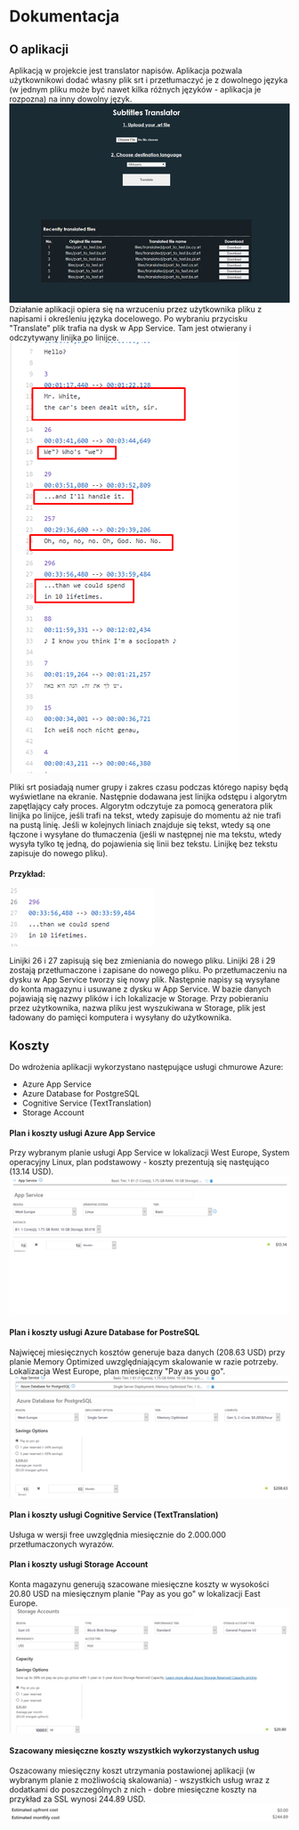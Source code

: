 # Dokumentacja
## O aplikacji
Aplikacją w projekcie jest translator napisów. Aplikacja pozwala użytkownikowi dodać własny plik srt i przetłumaczyć je z dowolnego języka (w jednym pliku może być nawet kilka różnych języków - aplikacja je rozpozna) na inny dowolny język.
![](0.png)
Działanie aplikacji opiera się na wrzuceniu przez użytkownika pliku z napisami i określeniu języka docelowego. Po wybraniu przycisku "Translate" plik trafia na dysk w App Service. Tam jest otwierany i odczytywany linijka po linijce.
![](1.png)

Pliki srt posiadają numer grupy i zakres czasu podczas którego napisy będą wyświetlane na ekranie. Następnie dodawana jest linijka odstępu i algorytm zapętlający cały proces. Algorytm odczytuje za pomocą generatora plik linijka po linijce, jeśli trafi na tekst, wtedy zapisuje do momentu aż nie trafi na pustą linię. Jeśli w kolejnych liniach znajduje się tekst, wtedy są one łączone i wysyłane do tłumaczenia (jeśli w następnej nie ma tekstu, wtedy wysyła tylko tę jedną, do pojawienia się linii bez tekstu. Linijkę bez tekstu zapisuje do nowego pliku).
#### Przykład:
![](2.png)

Linijki 26 i 27 zapisują się bez zmieniania do nowego pliku. Linijki 28 i 29 zostają przetłumaczone i zapisane do nowego pliku.
Po przetłumaczeniu na dysku w App Service tworzy się nowy plik. Następnie napisy są wysyłane do konta magazynu i usuwane z dysku w App Service. W bazie danych pojawiają się nazwy plików i ich lokalizacje w Storage. Przy pobieraniu przez użytkownika, nazwa pliku jest wyszukiwana w Storage, plik jest ładowany do pamięci komputera i wysyłany do użytkownika.

## Koszty
Do wdrożenia aplikacji wykorzystano następujące usługi chmurowe Azure: 
* Azure App Service
* Azure Database for PostgreSQL
* Cognitive Service (TextTranslation)
* Storage Account

#### Plan i koszty usługi Azure App Service
Przy wybranym planie usługi App Service w lokalizacji West Europe, System operacyjny Linux, plan podstawowy - koszty prezentują się nastęująco (13.14  USD).
![](4.png)

#### Plan i koszty usługi Azure Database for PostreSQL
Najwięcej miesięcznych kosztów generuje baza danych (208.63 USD) przy planie Memory Optimized uwzględniającym skalowanie w razie potrzeby. Lokalizacja West Europe, plan miesięczny "Pay as you go".
![](5.png)

#### Plan i koszty usługi Cognitive Service (TextTranslation)
Usługa w wersji free uwzględnia miesięcznie do 2.000.000 przetłumaczonych wyrazów.

#### Plan i koszty usługi Storage Account
Konta magazynu generują szacowane miesięczne koszty w wysokości 20.80 USD na miesięcznym planie "Pay as you go" w lokalizacji East Europe.
![](6.png)

#### Szacowany miesięczne koszty wszystkich wykorzystanych usług
Oszacowany miesięczny koszt utrzymania postawionej aplikacji (w wybranym planie z możliwością skalowania) - wszystkich usług wraz z dodatkami do poszczególnych z nich - dobre miesięczne koszty na przykład za SSL wynosi 244.89 USD.
![](7.png)

